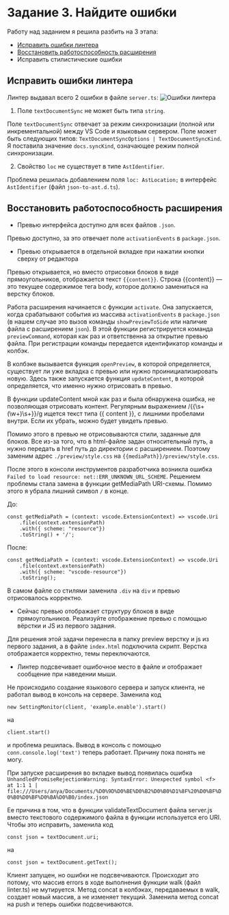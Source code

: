 # Задание 3. Найдите ошибки
Работу над заданием я решила разбить на 3 этапа:
  - [Исправить ошибки линтера](#%d0%98%d1%81%d0%bf%d1%80%d0%b0%d0%b2%d0%b8%d1%82%d1%8c-%d0%be%d1%88%d0%b8%d0%b1%d0%ba%d0%b8-%d0%bb%d0%b8%d0%bd%d1%82%d0%b5%d1%80%d0%b0)
  - [Восстановить работоспособность расширения](#%d0%92%d0%be%d1%81%d1%81%d1%82%d0%b0%d0%bd%d0%be%d0%b2%d0%b8%d1%82%d1%8c-%d1%80%d0%b0%d0%b1%d0%be%d1%82%d0%be%d1%81%d0%bf%d0%be%d1%81%d0%be%d0%b1%d0%bd%d0%be%d1%81%d1%82%d1%8c-%d1%80%d0%b0%d1%81%d1%88%d0%b8%d1%80%d0%b5%d0%bd%d0%b8%d1%8f)
  - Исправить стилистические ошибки

## Исправить ошибки линтера
Линтер выдавал всего 2 ошибки в файле `server.ts`:
![Ошибки линтера](./img/LinterErrors.pngimg/LinterErrors.png)
1. Поле `textDocumentSync` не может быть типа `string`.

Поле `textDocumentSync` отвечает за режим синхронизации (полной или инкрементальной) между VS Code и языковым сервером. Поле может быть следующих типов: `TextDocumentSyncOptions | TextDocumentSyncKind`. Я поставила значение `docs.syncKind`, означающее режим полной синхронизации.

2. Свойство `loc` не существует в типе `AstIdentifier`.

Проблема решилась добавлением поля `loc: AstLocation;` в интерфейс `AstIdentifier` (файл `json-to-ast.d.ts`).

## Восстановить работоспособность расширения
- Превью интерфейса доступно для всех файлов `.json`.

Превью доступно, за это отвечает поле `activationEvents` в `package.json`.
- Превью открывается в отдельной вкладке при нажатии кнопки сверху от редактора

Превью открывается, но вместо отрисовки блоков в виде прямоугольников, отображается текст `{{content}}`. Cтрока {{content}} — это текущее содержимое тега body, которое должно замениться на верстку блоков.

Работа расширения начинается с функции `activate`. Она запускается, когда срабатывают события из массива `activationEvents` в `package.json` (в нашем случае это вызов команды `showPreviewToSide` или наличие файла с расширением `json`). В этой функции регистрируется команда `previewCommand`, которая как раз и ответственна за открытие превью файла. При регистрации команды передается идентификатор команды и колбэк.

В колбэке вызывается функция `openPreview`, в которой определяется, существует ли уже вкладка с превью или нужно проинициализировать новую. Здесь также запускается функция `updateContent`, в которой определяется, что именно нужно отрисовать в превью.

В функции updateContent мной как раз и была обнаружена ошибка, не позволяющая отрисовать контент. Регулярным выражением /{{\s+(\w+)\s+}}/g ищется текст типа {{ content }}, с лишними пробелами внутри. Если их убрать, можно будет увидеть превью.

Помимо этого в превью не отрисовываются стили, заданные для блоков. Все из-за того, что в html-файле задан относительный путь, а нужно передать в href путь до директории с расширением. Поэтому заменим адрес `./preview/style.css` на `{{mediaPath}}/preview/style.css`.

После этого в консоли инструментов разработчика возникла ошибка `Failed to load resource: net::ERR_UNKNOWN_URL_SCHEME`. Решением проблемы стала замена в функции getMediaPath URI-схемы. Помимо этого я убрала лишний символ `/` в конце.

До:
```
const getMediaPath = (context: vscode.ExtensionContext) => vscode.Uri
    .file(context.extensionPath)
    .with({ scheme: "resource"})
    .toString() + '/';
```
После:
```
const getMediaPath = (context: vscode.ExtensionContext) => vscode.Uri
    .file(context.extensionPath)
    .with({ scheme: "vscode-resource"})
    .toString();
```

В самом файле со стилями заменила `.div` на `div` и превью отрисовалось корректно.

- Сейчас превью отображает структуру блоков в виде прямоугольников. Реализуйте отображение превью с помощью вёрстки и JS из первого задания.

Для решения этой задачи перенесла в папку preview верстку и js из первого задания, а в файле `index.html` подключила скрипт. Верстка отображается корректно, темы переключаются.

- Линтер подсвечивает ошибочное место в файле и отображает сообщение при наведении мыши.

Не происходило создание языкового сервера и запуск клиента, не работал вывод в консоль на сервере. Заменила код
```
new SettingMonitor(client, 'example.enable').start()
```
на
```
client.start()
```
и проблема решилась. Вывод в консоль с помощью `conn.console.log('text')` теперь работает. Причину пока понять не могу.

При запуске расширения во вкладке вывод появилась ошибка `UnhandledPromiseRejectionWarning: SyntaxError: Unexpected symbol <f> at 1:1
1 | file:///Users/anya/Documents/%D0%9D%D0%BE%D0%B2%D0%B0%D1%8F%20%D0%BF%D0%B0%D0%BF%D0%BA%D0%B0/index.json`

Ее причина в том, что в функции validateTextDocument файла server.js вместо текстового содержимого файла в функции используется его URI. Чтобы это исправить, заменила код
```
const json = textDocument.uri;
```
на
```
const json = textDocument.getText();
```

Клиент запущен, но ошибки не подсвечиваются. Происходит это потому, что массив errors в ходе выполнения функции walk (файл linter.ts) не мутируется. Метод concat в колбэках, передаваемых в walk, создает новый массив, а не изменяет текущий. Заменила метод concat на push и теперь ошибки подсвечиваются.